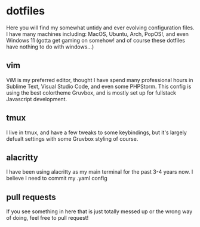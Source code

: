 # dotfiles
Here you will find my somewhat untidy and ever evolving configuration files. I have many machines including: MacOS, Ubuntu, Arch, PopOS!, and even Windows 11 (gotta get gaming on somehow! and of course these dotfiles have nothing to do with windows...)

## vim
ViM is my preferred editor, thought I have spend many professional hours in Sublime Text, Visual Studio Code, and even some PHPStorm. This config is using the best colortheme Gruvbox, and is mostly set up for fullstack Javascript development.

## tmux
I live in tmux, and have a few tweaks to some keybindings, but it's largely defualt settings with some Gruvbox styling of course.

## alacritty
I have been using alacritty as my main terminal for the past 3-4 years now. I believe I need to commit my .yaml config

## pull requests
If you see something in here that is just totally messed up or the wrong way of doing, feel free to pull request!
